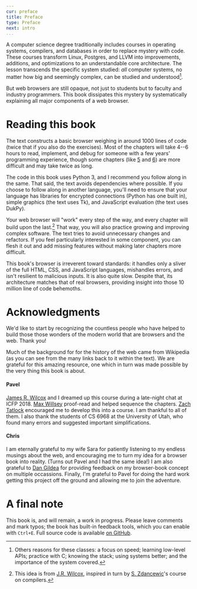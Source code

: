 ```yaml
---
cur: preface
title: Preface
type: Preface
next: intro
...
```


A computer science degree traditionally includes courses in operating
systems, compilers, and databases in order to replace mystery with
code. These courses transform Linux, Postgres, and LLVM into
improvements, additions, and optimizations to an understandable core
architecture. The lesson transcends the specific system studied: _all_
computer systems, no matter how big and seemingly complex, can be
studied and understood[^other-reasons].

[^other-reasons]: Others reasons for these classes: a focus on speed; learning
low-level APIs; practice with C; knowing the stack; using systems better; and
the importance of the system covered.

But web browsers are still opaque, not just to students but to faculty
and industry programmers. This book dissipates this mystery by
systematically explaining all major components of a web browser.


Reading this book
=================

The text constructs a basic browser weighing in around 1000 lines of
code (twice that if you also do the exercises). Most of the chapters
will take 4--6 hours to read, implement, and debug for someone with a
few years' programming experience, though some chapters (like
[5](layout.md) and [6](styles.md)) are more difficult and may take
twice as long.

The code in this book uses Python 3, and I recommend you follow along
in the same. That said, the text avoids dependencies where possible.
If you choose to follow along in another language, you'll need to
ensure that your language has libraries for encrypted connections
(Python has one built in), simple graphics (the text uses Tk), and
JavaScript evaluation (the text uses DukPy).

Your web browser will "work" every step of the way, and every chapter will build
upon the last.[^jrwilcox-idea] That way, you will also practice growing and
improving complex software. The text tries to avoid unnecessary changes and
refactors. If you feel particularly interested in some component, you can flesh
it out and add missing features without making later chapters more difficult.

[^jrwilcox-idea]: This idea is from [J.R. Wilcox][jrw], inspired in turn by
    [S. Zdancewic][sz]'s course on compilers.
    
[jrw]: https://jamesrwilcox.com
[sz]: http://www.cis.upenn.edu/~stevez/

This book's browser is irreverent toward standards: it handles only a
sliver of the full HTML, CSS, and JavaScript languages, mishandles
errors, and isn't resilient to malicious inputs. It is also quite
slow. Despite that, its architecture matches that of real browsers,
providing insight into those 10 million line of code behemoths.

Acknowledgments
===============

We'd like to start by recognizing the countless people who have helped to build
those those wonders of the modern world that are browsers and the web. Thank
you!

Much of the background for for the history of the web came from Wikipedia (as
you can see from the many links back to it within the text). We are grateful for
this amazing resource, one which in turn was made possible by the very thing
this book is about.



#### Pavel

[James R. Wilcox](https://homes.cs.washington.edu/~jrw12/) and I
dreamed up this course during a late-night chat at ICFP 2018. [Max
Willsey](https://mwillsey.com/) proof-read and helped sequence the
chapters. [Zach Tatlock](https://homes.cs.washington.edu/~ztatlock/)
encouraged me to develop this into a course. I am thankful to all of
them. I also thank the students of CS 6968 at the University of Utah,
who found many errors and suggested important simplifications.

#### Chris

I am eternally grateful to my wife Sara for patiently listening to my endless
musings about the web, and encouraging me to turn my idea for a browser book
into reality. (Turns out Pavel and I had the same idea!) I am also grateful to
[Dan Gildea][dan-gildea] for providing feedback on my browser-book concept on
multiple occassions. Finally, I'm grateful to Pavel for doing the hard work
getting this project off the ground and allowing me to join the adventure.

[dan-gildea]: https://www.cs.rochester.edu/u/gildea/

A final note
============

This book is, and will remain, a work in progress. Please leave
comments and mark typos; the book has built-in feedback tools, which
you can enable with `Ctrl+E`. Full source code is available [on
GitHub](https://github.com/pavpanchekha/emberfox).
